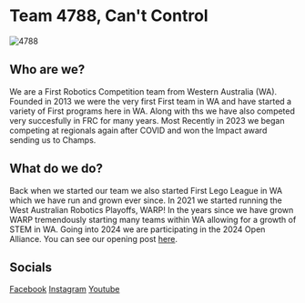 # Team 4788, Can't Control
![4788](./resources/4788.psd)

## Who are we?
We are a First Robotics Competition team from Western Australia (WA). Founded in 2013 we were the very first First team in WA and have started a variety of First programs here in WA. Along with ths we have also competed very succesfully in FRC for many years. Most Recently in 2023 we began competing at regionals again after COVID and won the Impact award sending us to Champs. 

## What do we do?
Back when we started our team we also started First Lego League in WA which we have run and grown ever since. In 2021 we started running the West Australian Robotics Playoffs, WARP! In the years since we have grown WARP tremendously starting many teams within WA allowing for a growth of STEM in WA. Going into 2024 we are participating in the 2024 Open Alliance. You can see our opening post [here](). 

## Socials
[Facebook](https://www.facebook.com/Team4788)
[Instagram](https://www.instagram.com/frcteam4788/)
[Youtube](https://www.youtube.com/@CurtinFRC4788CantControl)
<!---
[Website](4788.team)
-->
